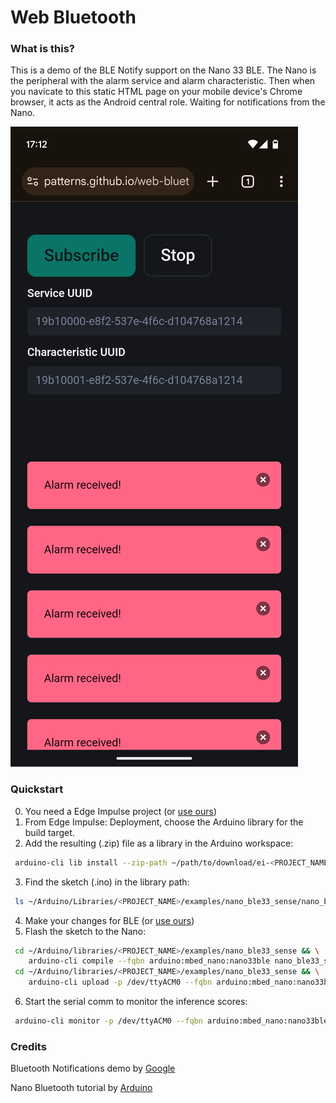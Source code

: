 # Web Bluetooth

### What is this?
This is a demo of the BLE Notify support on the Nano 33 BLE.
 The Nano is the peripheral with the alarm service and alarm characteristic.
 Then when you navicate to this static HTML page on your mobile device's Chrome browser, it acts as the Android central role. Waiting for notifications from the Nano.

![mobile page](screen-mobile.png)
 
### Quickstart
0. You need a Edge Impulse project (or [use ours](https://studio.edgeimpulse.com/public/699161/live))
1. From Edge Impulse: Deployment, choose the Arduino library for the build target.
2. Add the resulting (.zip) file as a library in the Arduino workspace:
```bash
 arduino-cli lib install --zip-path ~/path/to/download/ei-<PROJECT_NAME>.zip
```
3. Find the sketch (.ino) in the library path:
```bash
 ls ~/Arduino/Libraries/<PROJECT_NAME>/examples/nano_ble33_sense/nano_ble33_sense_microphone
```
4. Make your changes for BLE (or [use ours](https://github.com/patterns/certification/blob/28fe69ef87690d60916bce50de26ca7d3f8f3eb2/ace/eep564/proj/nano_ble33_sense_microphone.ino))
5. Flash the sketch to the Nano:
```bash
 cd ~/Arduino/libraries/<PROJECT_NAME>/examples/nano_ble33_sense && \
    arduino-cli compile --fqbn arduino:mbed_nano:nano33ble nano_ble33_sense_microphone
 cd ~/Arduino/libraries/<PROJECT_NAME>/examples/nano_ble33_sense && \
    arduino-cli upload -p /dev/ttyACM0 --fqbn arduino:mbed_nano:nano33ble nano_ble33_sense_microphone
```
6. Start the serial comm to monitor the inference scores:
```bash
 arduino-cli monitor -p /dev/ttyACM0 --fqbn arduino:mbed_nano:nano33ble
```

### Credits
Bluetooth Notifications demo
 by [Google](https://github.com/project-idx/templates/tree/main/gemini)

Nano Bluetooth tutorial
 by [Arduino](https://docs.arduino.cc/tutorials/nano-33-ble-sense/ble-device-to-device/)
